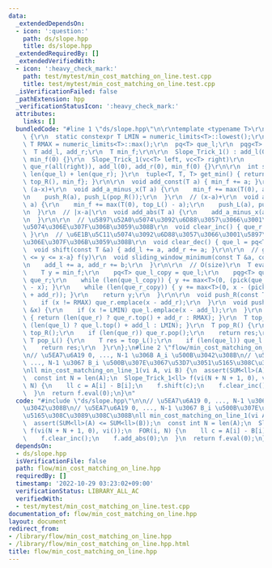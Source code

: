 ```yaml
---
data:
  _extendedDependsOn:
  - icon: ':question:'
    path: ds/slope.hpp
    title: ds/slope.hpp
  _extendedRequiredBy: []
  _extendedVerifiedWith:
  - icon: ':heavy_check_mark:'
    path: test/mytest/min_cost_matching_on_line.test.cpp
    title: test/mytest/min_cost_matching_on_line.test.cpp
  _isVerificationFailed: false
  _pathExtension: hpp
  _verificationStatusIcon: ':heavy_check_mark:'
  attributes:
    links: []
  bundledCode: "#line 1 \"ds/slope.hpp\"\n\r\ntemplate <typename T>\r\nstruct Slope_Trick_1\
    \ {\r\n  static constexpr T LMIN = numeric_limits<T>::lowest();\r\n  static constexpr\
    \ T RMAX = numeric_limits<T>::max();\r\n  pq<T> que_l;\r\n  pqg<T> que_r;\r\n\
    \  T add_l, add_r;\r\n  T min_f;\r\n\r\n  Slope_Trick_1() : add_l(0), add_r(0),\
    \ min_f(0) {}\r\n  Slope_Trick_1(vc<T> left, vc<T> right)\r\n      : que_l(all(left)),\
    \ que_r(all(right)), add_l(0), add_r(0), min_f(0) {}\r\n\r\n  int size() { return\
    \ len(que_l) + len(que_r); }\r\n  tuple<T, T, T> get_min() { return {top_L(),\
    \ top_R(), min_f}; }\r\n\r\n  void add_const(T a) { min_f += a; }\r\n\r\n  //\
    \ (a-x)+\r\n  void add_a_minus_x(T a) {\r\n    min_f += max(T(0), a - top_R());\r\
    \n    push_R(a), push_L(pop_R());\r\n  }\r\n  // (x-a)+\r\n  void add_x_minus_a(T\
    \ a) {\r\n    min_f += max(T(0), top_L() - a);\r\n    push_L(a), push_R(pop_L());\r\
    \n  }\r\n  // |x-a|\r\n  void add_abs(T a) {\r\n    add_a_minus_x(a);\r\n    add_x_minus_a(a);\r\
    \n  }\r\n\r\n  // \u5897\u52A0\u5074\u3092\u6D88\u3057\u3066\u3001\u6E1B\u5C11\
    \u5074\u306E\u307F\u306B\u3059\u308B\r\n  void clear_inc() { que_r = pqg<T>();\
    \ }\r\n  // \u6E1B\u5C11\u5074\u3092\u6D88\u3057\u3066\u3001\u5897\u52A0\u5074\
    \u306E\u307F\u306B\u3059\u308B\r\n  void clear_dec() { que_l = pq<T>(); }\r\n\
    \  void shift(const T &a) { add_l += a, add_r += a; }\r\n\r\n  // g(x) = min_{x-b\
    \ <= y <= x-a} f(y)\r\n  void sliding_window_minimum(const T &a, const T &b) {\r\
    \n    add_l += a, add_r += b;\r\n  }\r\n\r\n  // O(size)\r\n  T eval(T x) {\r\n\
    \    T y = min_f;\r\n    pq<T> que_l_copy = que_l;\r\n    pqg<T> que_r_copy =\
    \ que_r;\r\n    while (len(que_l_copy)) { y += max<T>(0, (pick(que_l_copy) + add_l)\
    \ - x); }\r\n    while (len(que_r_copy)) { y += max<T>(0, x - (pick(que_r_copy)\
    \ + add_r)); }\r\n    return y;\r\n  }\r\n\r\n  void push_R(const T &x) {\r\n\
    \    if (x != RMAX) que_r.emplace(x - add_r);\r\n  }\r\n  void push_L(const T\
    \ &x) {\r\n    if (x != LMIN) que_l.emplace(x - add_l);\r\n  }\r\n  T top_R()\
    \ { return (len(que_r) ? que_r.top() + add_r : RMAX); }\r\n  T top_L() { return\
    \ (len(que_l) ? que_l.top() + add_l : LMIN); }\r\n  T pop_R() {\r\n    T res =\
    \ top_R();\r\n    if (len(que_r)) que_r.pop();\r\n    return res;\r\n  }\r\n \
    \ T pop_L() {\r\n    T res = top_L();\r\n    if (len(que_l)) que_l.pop();\r\n\
    \    return res;\r\n  }\r\n};\n#line 2 \"flow/min_cost_matching_on_line.hpp\"\n\
    \n// \u5EA7\u6A19 0, ..., N-1 \u306B A_i \u500B\u3042\u308B\n// \u5EA7\u6A19 0,\
    \ ..., N-1 \u3067 B_i \u500B\u307E\u3067\u53D7\u3051\u5165\u308C\u3089\u308C\u308B\
    \nll min_cost_matching_on_line_1(vi A, vi B) {\n  assert(SUM<ll>(A) <= SUM<ll>(B));\n\
    \  const int N = len(A);\n  Slope_Trick_1<ll> f(vi(N + N + 1, 0), vi());\n  FOR(i,\
    \ N) {\n    ll c = A[i] - B[i];\n    f.shift(c);\n    f.clear_inc();\n    f.add_abs(0);\n\
    \  }\n  return f.eval(0);\n}\n"
  code: "#include \"ds/slope.hpp\"\n\n// \u5EA7\u6A19 0, ..., N-1 \u306B A_i \u500B\
    \u3042\u308B\n// \u5EA7\u6A19 0, ..., N-1 \u3067 B_i \u500B\u307E\u3067\u53D7\u3051\
    \u5165\u308C\u3089\u308C\u308B\nll min_cost_matching_on_line_1(vi A, vi B) {\n\
    \  assert(SUM<ll>(A) <= SUM<ll>(B));\n  const int N = len(A);\n  Slope_Trick_1<ll>\
    \ f(vi(N + N + 1, 0), vi());\n  FOR(i, N) {\n    ll c = A[i] - B[i];\n    f.shift(c);\n\
    \    f.clear_inc();\n    f.add_abs(0);\n  }\n  return f.eval(0);\n}"
  dependsOn:
  - ds/slope.hpp
  isVerificationFile: false
  path: flow/min_cost_matching_on_line.hpp
  requiredBy: []
  timestamp: '2022-10-29 03:23:02+09:00'
  verificationStatus: LIBRARY_ALL_AC
  verifiedWith:
  - test/mytest/min_cost_matching_on_line.test.cpp
documentation_of: flow/min_cost_matching_on_line.hpp
layout: document
redirect_from:
- /library/flow/min_cost_matching_on_line.hpp
- /library/flow/min_cost_matching_on_line.hpp.html
title: flow/min_cost_matching_on_line.hpp
---
```

